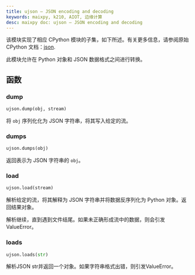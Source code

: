 ```yaml
---
title: ujson – JSON encoding and decoding
keywords: maixpy, k210, AIOT, 边缘计算
desc: maixpy doc: ujson – JSON encoding and decoding
---
```




该模块实现了相应 CPython 模块的子集，如下所述。有关更多信息，请参阅原始 CPython 文档：[json](https://docs.python.org/3.5/library/json.html#module-json).

此模块允许在 Python 对象和 JSON 数据格式之间进行转换。

## 函数

### dump

```python
ujson.dump(obj, stream)
```

将 `obj` 序列化化为 JSON 字符串，将其写入给定的流。

### dumps

```python
ujson.dumps(obj)
```

返回表示为 JSON 字符串的 `obj`。

### load

```python
ujson.load(stream)
```

解析给定的流，将其解释为 JSON 字符串并将数据反序列化为 Python 对象。返回结果对象。

解析继续，直到遇到文件结尾。如果未正确形成流中的数据，则会引发 ValueError。

### loads

```python
ujson.loads(str)
```

解析JSON str并返回一个对象。如果字符串格式出错，则引发ValueError。

